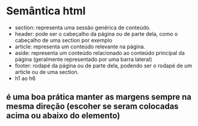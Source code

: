# Semântica html

- section: representa uma sessão genérica de conteúdo.
- header: pode ser o cabeçalho da página ou de parte dela, como o cabeçalho de uma section por exemplo
- article: representa um conteúdo relevante na página.
- aside: representa um conteúdo relacionado ao conteúdo principal da página (geralmente representado por uma barra lateral)
- footer: rodapé da página ou de parte dela, podendo ser o rodapé de um article ou de uma section.
- h1 ao h6

## é uma boa prática manter as margens sempre na mesma direção (escoher se seram colocadas acima ou abaixo do elemento)
